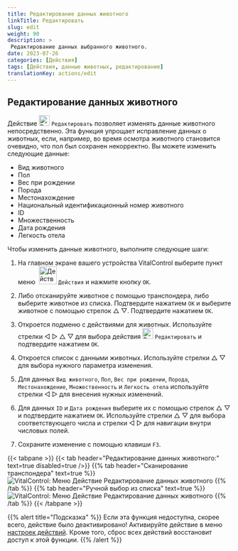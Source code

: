 ```yaml
---
title: Редактирование данных животного
linkTitle: Редактировать
slug: edit
weight: 90
description: >
 Редактирование данных выбранного животного.
date: 2023-07-26
categories: [Действия]
tags: [Действия, данные животных, редактирование]
translationKey: actions/edit
---
```


## Редактирование данных животного

Действие <img src="/icons/actions/edit.svg" width="24" align="bottom" alt="Редактировать" /> `Редактировать` позволяет изменять данные животного непосредственно. Эта функция упрощает исправление данных о животных, если, например, во время осмотра животного становится очевидно, что пол был сохранен некорректно. Вы можете изменить следующие данные:

- Вид животного
- Пол
- Вес при рождении
- Порода
- Местонахождение
- Национальный идентификационный номер животного
- ID
- Множественность
- Дата рождения
- Легкость отела

Чтобы изменить данные животного, выполните следующие шаги:

1. На главном экране вашего устройства VitalControl выберите пункт меню &nbsp;<img src="/icons/actions.svg" width="40" align="bottom" alt="Действия" /> `Действия` и нажмите кнопку `OK`.

2. Либо отсканируйте животное с помощью транспондера, либо выберите животное из списка. Подтвердите нажатием `OK` и выберите животное с помощью стрелок △ ▽. Подтвердите нажатием `OK`.

3. Откроется подменю с действиями для животных. Используйте стрелки ◁ ▷ △ ▽ для выбора действия <img src="/icons/actions/edit.svg" width="24" align="bottom" alt="Редактировать" /> `Редактировать` и подтвердите нажатием `OK`.

4. Откроется список с данными животных. Используйте стрелки △ ▽ для выбора нужного параметра изменения.

5. Для данных `Вид животного`, `Пол`, `Вес при рождении`, `Порода`, `Местонахождение`, `Множественность` и `Легкость отела` используйте стрелки ◁ ▷ для внесения нужных изменений.

6. Для данных `ID` и `Дата рождения` выберите их с помощью стрелок △ ▽ и подтвердите нажатием `OK`. Используйте стрелки △ ▽ для выбора соответствующего числа и стрелки ◁ ▷ для навигации внутри числовых полей.

7. Сохраните изменение с помощью клавиши `F3`.

{{< tabpane >}}
{{< tab header="Редактирование данных животного:" text=true disabled=true />}}
{{% tab header="Сканирование транспондера" text=true %}}
![VitalControl: Меню Действие Редактирование данных животного](../images/edit-scan.png "Редактирование данных животного")
{{% /tab %}}
{{% tab header="Ручной выбор из списка" text=true %}}
![VitalControl: Меню Действие Редактирование данных животного](../images/edit.png "Редактирование данных животного")
{{% /tab %}}
{{< /tabpane >}}

{{% alert title="Подсказка" %}}
Если эта функция недоступна, скорее всего, действие было деактивировано! Активируйте действие в меню [настроек действий](../setting/). Кроме того, сброс всех действий восстановит доступ к этой функции.
{{% /alert %}}
